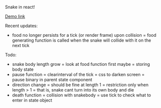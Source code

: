 Snake in react!

[Demo link](https://achacttn.github.io/snakesss)

Recent updates:
- food no longer persists for a tick (or render frame) upon collision
    = food generating function is called when the snake will collide with it on the next tick

Todo:
- snake body length grow
    = look at food function first maybe
    = storing body state
- pause function
    = clearinterval of the tick
    = css to darken screen
    = pause binary in parent state component
- direction change
    = should be fine at length 1
    = restriction only when length > 1
    = that is, snake cant turn into its own body and die
- death function
    = collision with snakebody
    = use tick to check what to enter in state object